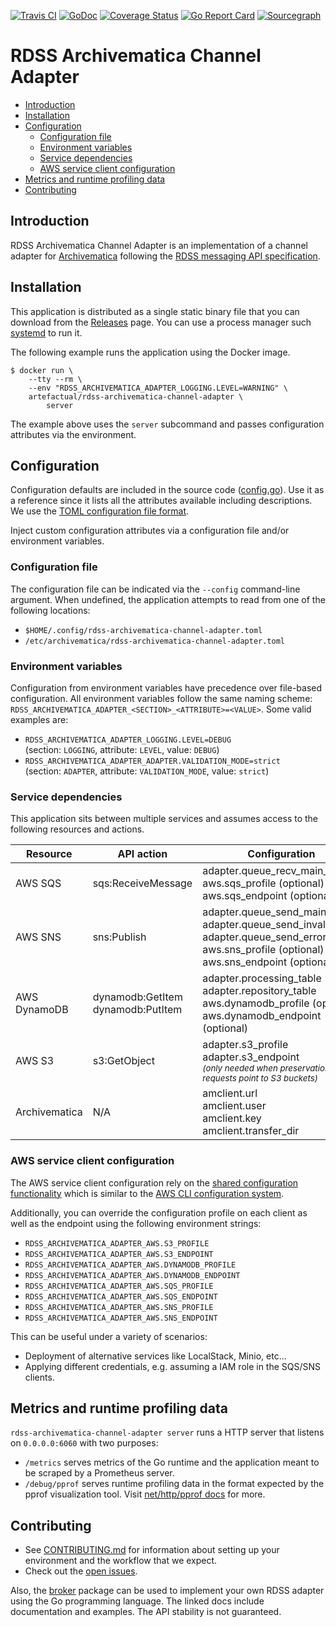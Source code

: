 [![Travis CI](https://travis-ci.org/JiscRDSS/rdss-archivematica-channel-adapter.svg?branch=master)](https://travis-ci.org/JiscRDSS/rdss-archivematica-channel-adapter) [![GoDoc](https://godoc.org/github.com/JiscRDSS/rdss-archivematica-channel-adapter?status.svg)](https://godoc.org/github.com/JiscRDSS/rdss-archivematica-channel-adapter) [![Coverage Status](https://coveralls.io/repos/github/JiscRDSS/rdss-archivematica-channel-adapter/badge.svg?branch=master)](https://coveralls.io/github/JiscRDSS/rdss-archivematica-channel-adapter?branch=master) [![Go Report Card](https://goreportcard.com/badge/JiscRDSS/rdss-archivematica-channel-adapter)](https://goreportcard.com/report/JiscRDSS/rdss-archivematica-channel-adapter) [![Sourcegraph](https://sourcegraph.com/github.com/JiscRDSS/rdss-archivematica-channel-adapter/-/badge.svg)](https://sourcegraph.com/github.com/JiscRDSS/rdss-archivematica-channel-adapter?badge)

# RDSS Archivematica Channel Adapter

- [Introduction](#Introduction)
- [Installation](#Installation)
- [Configuration](#Configuration)
  - [Configuration file](#Configuration-file)
  - [Environment variables](#Environment-variables)
  - [Service dependencies](#Service-dependencies)
  - [AWS service client configuration](#AWS-service-client-configuration)
- [Metrics and runtime profiling data](#Metrics-and-runtime-profiling-data)
- [Contributing](#Contributing)

## Introduction

RDSS Archivematica Channel Adapter is an implementation of a channel adapter for [Archivematica](https://archivematica.org) following the [RDSS messaging API specification](https://github.com/JiscRDSS/rdss-message-api-specification).

## Installation

This application is distributed as a single static binary file that you can download from the [Releases](https://github.com/JiscRDSS/rdss-archivematica-channel-adapter/releases) page. You can use a process manager such [systemd](https://www.linode.com/docs/quick-answers/linux/start-service-at-boot/) to run it.

The following example runs the application using the Docker image.

    $ docker run \
        --tty --rm \
        --env "RDSS_ARCHIVEMATICA_ADAPTER_LOGGING.LEVEL=WARNING" \
        artefactual/rdss-archivematica-channel-adapter \
            server

The example above uses the `server` subcommand and passes configuration attributes via the environment.

## Configuration

Configuration defaults are included in the source code ([config.go](./app/config.go)). Use it as a reference since it lists all the attributes available including descriptions. We use the [TOML configuration file format](https://en.wikipedia.org/wiki/TOML).

Inject custom configuration attributes via a configuration file and/or environment variables.

### Configuration file

The configuration file can be indicated via the `--config` command-line argument. When undefined, the application attempts to read from one of the following locations:

- `$HOME/.config/rdss-archivematica-channel-adapter.toml`
- `/etc/archivematica/rdss-archivematica-channel-adapter.toml`

### Environment variables

Configuration from environment variables have precedence over file-based configuration. All environment variables follow the same naming scheme: `RDSS_ARCHIVEMATICA_ADAPTER_<SECTION>_<ATTRIBUTE>=<VALUE>`. Some valid examples are:

- `RDSS_ARCHIVEMATICA_ADAPTER_LOGGING.LEVEL=DEBUG`<br />
  (section: `LOGGING`, attribute: `LEVEL`, value: `DEBUG`)
- `RDSS_ARCHIVEMATICA_ADAPTER_ADAPTER.VALIDATION_MODE=strict`<br />
  (section: `ADAPTER`, attribute: `VALIDATION_MODE`, value: `strict`)

### Service dependencies

This application sits between multiple services and assumes access to the following resources and actions.

| Resource      | API action                            | Configuration                                                                                                                                                     |
|---------------|---------------------------------------|-------------------------------------------------------------------------------------------------------------------------------------------------------------------|
| AWS SQS       | sqs:ReceiveMessage                    | adapter.queue_recv_main_addr<br/>aws.sqs_profile (optional)<br/>aws.sqs_endpoint (optional)                                                                       |
| AWS SNS       | sns:Publish                           | adapter.queue_send_main_addr<br/>adapter.queue_send_invalid_addr<br/>adapter.queue_send_error_addr<br/>aws.sns_profile (optional)<br/>aws.sns_endpoint (optional) |
| AWS DynamoDB  | dynamodb:GetItem<br/>dynamodb:PutItem | adapter.processing_table<br/>adapter.repository_table<br/>aws.dynamodb_profile (optional)<br/>aws.dynamodb_endpoint (optional)                                    |
| AWS S3        | s3:GetObject                          | adapter.s3_profile<br/>adapter.s3_endpoint<br/><small>*(only needed when preservation requests point to S3 buckets)*</small>                                      |
| Archivematica | N/A                                   | amclient.url<br/>amclient.user<br/>amclient.key<br/>amclient.transfer_dir                                                                                         |

### AWS service client configuration

The AWS service client configuration rely on the [shared configuration functionality](https://docs.aws.amazon.com/sdk-for-go/api/aws/session/) which is similar to the [AWS CLI configuration system](https://docs.aws.amazon.com/cli/latest/topic/config-vars.html).

Additionally, you can override the configuration profile on each client as well as the endpoint using the following environment strings:

- `RDSS_ARCHIVEMATICA_ADAPTER_AWS.S3_PROFILE`
- `RDSS_ARCHIVEMATICA_ADAPTER_AWS.S3_ENDPOINT`
- `RDSS_ARCHIVEMATICA_ADAPTER_AWS.DYNAMODB_PROFILE`
- `RDSS_ARCHIVEMATICA_ADAPTER_AWS.DYNAMODB_ENDPOINT`
- `RDSS_ARCHIVEMATICA_ADAPTER_AWS.SQS_PROFILE`
- `RDSS_ARCHIVEMATICA_ADAPTER_AWS.SQS_ENDPOINT`
- `RDSS_ARCHIVEMATICA_ADAPTER_AWS.SNS_PROFILE`
- `RDSS_ARCHIVEMATICA_ADAPTER_AWS.SNS_ENDPOINT`

This can be useful under a variety of scenarios:

- Deployment of alternative services like LocalStack, Minio, etc...
- Applying different credentials, e.g. assuming a IAM role in the SQS/SNS clients.

## Metrics and runtime profiling data

`rdss-archivematica-channel-adapter server` runs a HTTP server that listens on `0.0.0.0:6060` with two purposes:

* `/metrics` serves metrics of the Go runtime and the application meant to be scraped by a Prometheus server.
* `/debug/pprof` serves runtime profiling data in the format expected by the pprof visualization tool. Visit [net/http/pprof docs](https:/golang.org/pkg/net/http/pprof/) for more.

## Contributing

* See [CONTRIBUTING.md][1] for information about setting up your environment and the workflow that we expect.
* Check out the [open issues][2].

Also, the [broker][3] package can be used to implement your own RDSS adapter using the Go programming language. The linked docs include documentation and examples. The API stability is not guaranteed.

[1]: /CONTRIBUTING.md
[2]: https://github.com/JiscRDSS/rdss-archivematica-channel-adapter/issues
[3]: https://godoc.org/github.com/JiscRDSS/rdss-archivematica-channel-adapter/broker
